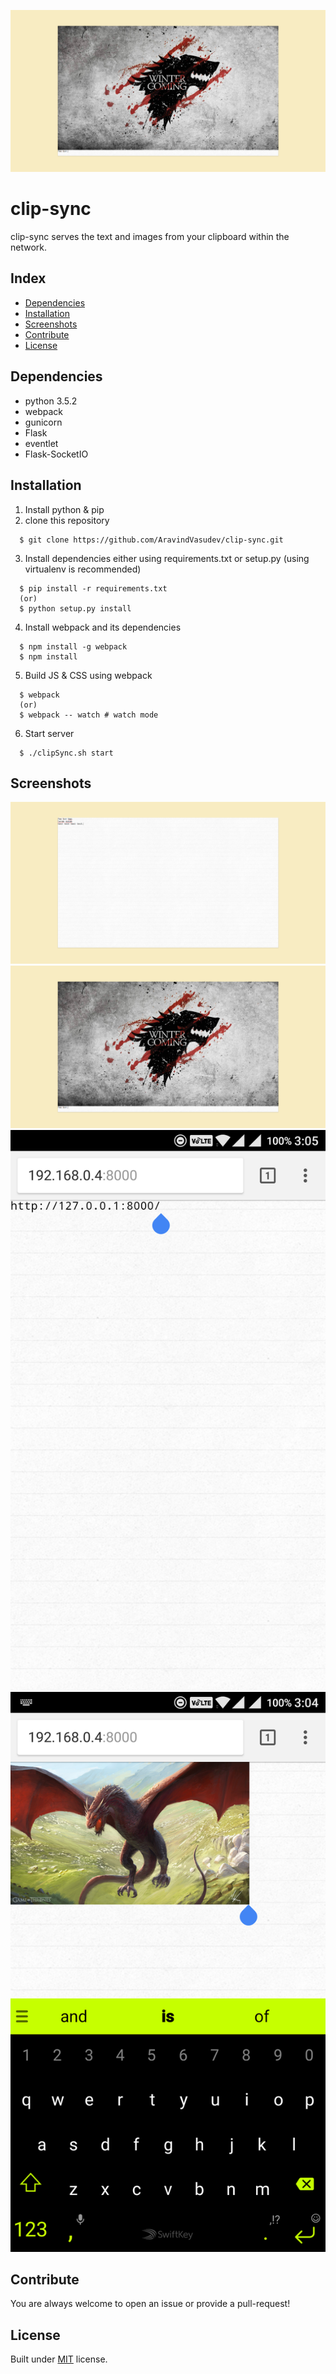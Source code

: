 ![](screenshots/1.png)
# clip-sync
clip-sync serves the text and images from your clipboard within the network.

## Index
  * [Dependencies](#dependencies)
  * [Installation](#installation)
  * [Screenshots](#screenshots)
  * [Contribute](#contribute)
  * [License](#license)

## Dependencies <a name="dependencies"></a>
  * python 3.5.2
  * webpack
  * gunicorn
  * Flask
  * eventlet
  * Flask-SocketIO

## Installation <a name="installation"></a>
  1. Install python & pip
  2. clone this repository
  ```
    $ git clone https://github.com/AravindVasudev/clip-sync.git
  ```
  3. Install dependencies either using requirements.txt or setup.py (using virtualenv is recommended)
  ```
    $ pip install -r requirements.txt
    (or)
    $ python setup.py install
  ```
  4. Install webpack and its dependencies
  ```
    $ npm install -g webpack
    $ npm install
  ```
  5. Build JS & CSS using webpack
  ```
    $ webpack
    (or)
    $ webpack -- watch # watch mode
  ```
  6. Start server
  ```
    $ ./clipSync.sh start
  ```

## Screenshots <a name="screenshots"></a>
![](screenshots/4.png)
![](screenshots/1.png)
![](screenshots/3.png)
![](screenshots/2.png)

## Contribute <a name="contribute"></a>
  You are always welcome to open an issue or provide a pull-request!

## License <a name="license"></a>
  Built under [MIT](LICENSE) license.
